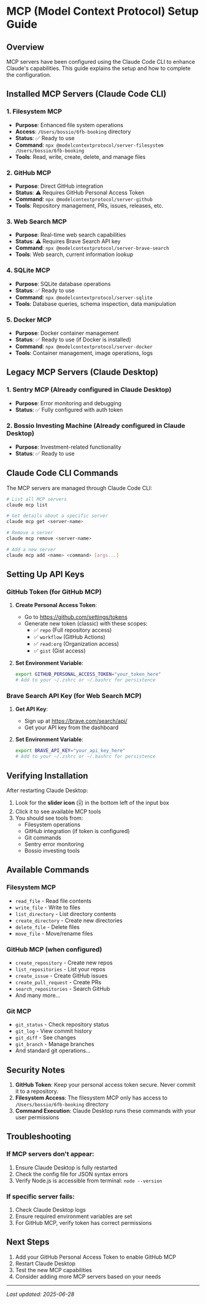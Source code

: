 # MCP (Model Context Protocol) Setup Guide

## Overview
MCP servers have been configured using the Claude Code CLI to enhance Claude's capabilities. This guide explains the setup and how to complete the configuration.

## Installed MCP Servers (Claude Code CLI)

### 1. **Filesystem MCP** 
- **Purpose**: Enhanced file system operations
- **Access**: `/Users/bossio/6fb-booking` directory
- **Status**: ✅ Ready to use
- **Command**: `npx @modelcontextprotocol/server-filesystem /Users/bossio/6fb-booking`
- **Tools**: Read, write, create, delete, and manage files

### 2. **GitHub MCP**
- **Purpose**: Direct GitHub integration
- **Status**: ⚠️ Requires GitHub Personal Access Token
- **Command**: `npx @modelcontextprotocol/server-github`
- **Tools**: Repository management, PRs, issues, releases, etc.

### 3. **Web Search MCP**
- **Purpose**: Real-time web search capabilities
- **Status**: ⚠️ Requires Brave Search API key
- **Command**: `npx @modelcontextprotocol/server-brave-search`
- **Tools**: Web search, current information lookup

### 4. **SQLite MCP**
- **Purpose**: SQLite database operations
- **Status**: ✅ Ready to use
- **Command**: `npx @modelcontextprotocol/server-sqlite`
- **Tools**: Database queries, schema inspection, data manipulation

### 5. **Docker MCP**
- **Purpose**: Docker container management
- **Status**: ✅ Ready to use (if Docker is installed)
- **Command**: `npx @modelcontextprotocol/server-docker`
- **Tools**: Container management, image operations, logs

## Legacy MCP Servers (Claude Desktop)

### 1. **Sentry MCP** (Already configured in Claude Desktop)
- **Purpose**: Error monitoring and debugging
- **Status**: ✅ Fully configured with auth token

### 2. **Bossio Investing Machine** (Already configured in Claude Desktop)
- **Purpose**: Investment-related functionality
- **Status**: ✅ Ready to use

## Claude Code CLI Commands

The MCP servers are managed through Claude Code CLI:

```bash
# List all MCP servers
claude mcp list

# Get details about a specific server
claude mcp get <server-name>

# Remove a server
claude mcp remove <server-name>

# Add a new server
claude mcp add <name> <command> [args...]
```

## Setting Up API Keys

### GitHub Token (for GitHub MCP)

1. **Create Personal Access Token**:
   - Go to https://github.com/settings/tokens
   - Generate new token (classic) with these scopes:
     - ✅ `repo` (Full repository access)
     - ✅ `workflow` (GitHub Actions)
     - ✅ `read:org` (Organization access)
     - ✅ `gist` (Gist access)

2. **Set Environment Variable**:
   ```bash
   export GITHUB_PERSONAL_ACCESS_TOKEN="your_token_here"
   # Add to your ~/.zshrc or ~/.bashrc for persistence
   ```

### Brave Search API Key (for Web Search MCP)

1. **Get API Key**:
   - Sign up at https://brave.com/search/api/
   - Get your API key from the dashboard

2. **Set Environment Variable**:
   ```bash
   export BRAVE_API_KEY="your_api_key_here"
   # Add to your ~/.zshrc or ~/.bashrc for persistence
   ```

## Verifying Installation

After restarting Claude Desktop:

1. Look for the **slider icon** (🎚️) in the bottom left of the input box
2. Click it to see available MCP tools
3. You should see tools from:
   - Filesystem operations
   - GitHub integration (if token is configured)
   - Git commands
   - Sentry error monitoring
   - Bossio investing tools

## Available Commands

### Filesystem MCP
- `read_file` - Read file contents
- `write_file` - Write to files
- `list_directory` - List directory contents
- `create_directory` - Create new directories
- `delete_file` - Delete files
- `move_file` - Move/rename files

### GitHub MCP (when configured)
- `create_repository` - Create new repos
- `list_repositories` - List your repos
- `create_issue` - Create GitHub issues
- `create_pull_request` - Create PRs
- `search_repositories` - Search GitHub
- And many more...

### Git MCP
- `git_status` - Check repository status
- `git_log` - View commit history
- `git_diff` - See changes
- `git_branch` - Manage branches
- And standard git operations...

## Security Notes

1. **GitHub Token**: Keep your personal access token secure. Never commit it to a repository.
2. **Filesystem Access**: The filesystem MCP only has access to `/Users/bossio/6fb-booking` directory
3. **Command Execution**: Claude Desktop runs these commands with your user permissions

## Troubleshooting

### If MCP servers don't appear:
1. Ensure Claude Desktop is fully restarted
2. Check the config file for JSON syntax errors
3. Verify Node.js is accessible from terminal: `node --version`

### If specific server fails:
1. Check Claude Desktop logs
2. Ensure required environment variables are set
3. For GitHub MCP, verify token has correct permissions

## Next Steps

1. Add your GitHub Personal Access Token to enable GitHub MCP
2. Restart Claude Desktop
3. Test the new MCP capabilities
4. Consider adding more MCP servers based on your needs

---
*Last updated: 2025-06-28*